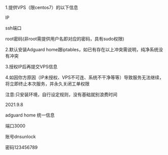 1.提供VPS（限centos7）的以下信息

IP

ssh端口

root密码(非root需提供用户名即对应的密码，具有sudo权限)

2.默认安装Adguard home跟iptables，如已有存在以上冲突需说明，纯净系统没有冲突

3.授权IP后再提交VPS信息

4.如因你方原因（IP未授权、VPS不可连、系统不干净等等）导致服务无法继续，将立即终止本次服务，并永久关闭工单权限

注意:只安装环境，自行设定规则，没有基础就别浪费时间

2021.9.8

adguard home 统一信息

端口3000 

账号dnsunlock

密码123456789
